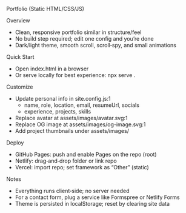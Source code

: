 Portfolio (Static HTML/CSS/JS)

Overview

- Clean, responsive portfolio similar in structure/feel 
- No build step required; edit one config and you’re done
- Dark/light theme, smooth scroll, scroll‑spy, and small animations

Quick Start

- Open index.html in a browser
- Or serve locally for best experience: npx serve .

Customize

- Update personal info in site.config.js:1
  - name, role, location, email, resumeUrl, socials
  - experience, projects, skills
- Replace avatar at assets/images/avatar.svg:1
- Replace OG image at assets/images/og-image.svg:1
- Add project thumbnails under assets/images/

Deploy

- GitHub Pages: push and enable Pages on the repo (root)
- Netlify: drag‑and‑drop folder or link repo
- Vercel: import repo; set framework as “Other” (static)

Notes

- Everything runs client‑side; no server needed
- For a contact form, plug a service like Formspree or Netlify Forms
- Theme is persisted in localStorage; reset by clearing site data

